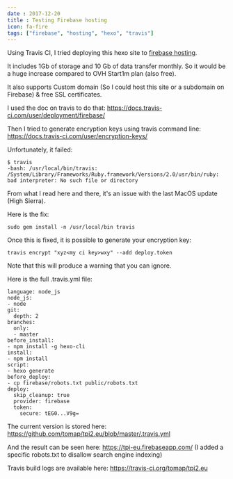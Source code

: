```yaml
---
date : 2017-12-20
title : Testing Firebase hosting
icon: fa-fire
tags: ["firebase", "hosting", "hexo", "travis"]
---
```


Using Travis CI, I tried deploying this hexo site to [firebase hosting](https://firebase.google.com/products/hosting/).

It includes 1Gb of storage and 10 Gb of data transfer monthly. So it would be a huge increase compared to OVH Start1m plan (also free).

It also supports Custom domain (So I could host this site or a subdomain on Firebase) & free SSL certificates.

I used the doc on travis to do that: https://docs.travis-ci.com/user/deployment/firebase/

Then I tried to generate encryption keys using travis command line:
https://docs.travis-ci.com/user/encryption-keys/

Unfortunately, it failed:
```
$ travis
-bash: /usr/local/bin/travis: /System/Library/Frameworks/Ruby.framework/Versions/2.0/usr/bin/ruby: bad interpreter: No such file or directory
```
From what I read here and there, it's an issue with the last MacOS update (High Sierra).

Here is the fix:
```
sudo gem install -n /usr/local/bin travis
```
Once this is fixed, it is possible to generate your encryption key:
```
travis encrypt "xyz<my ci key>wxy" --add deploy.token
```
Note that this will produce a warning that you can ignore.

Here is the full .travis.yml file:
```
language: node_js
node_js:
- node
git:
  depth: 2
branches:
  only:
  - master
before_install:
- npm install -g hexo-cli
install:
- npm install
script:
- hexo generate
before_deploy:
- cp firebase/robots.txt public/robots.txt
deploy:
  skip_cleanup: true
  provider: firebase
  token:
    secure: tEG0...V9g=
```
The current version is stored here: https://github.com/tomap/tpi2.eu/blob/master/.travis.yml

And the result can be seen here: https://tpi-eu.firebaseapp.com/ (I added a specific robots.txt to disallow search engine indexing)

Travis build logs are available here: https://travis-ci.org/tomap/tpi2.eu